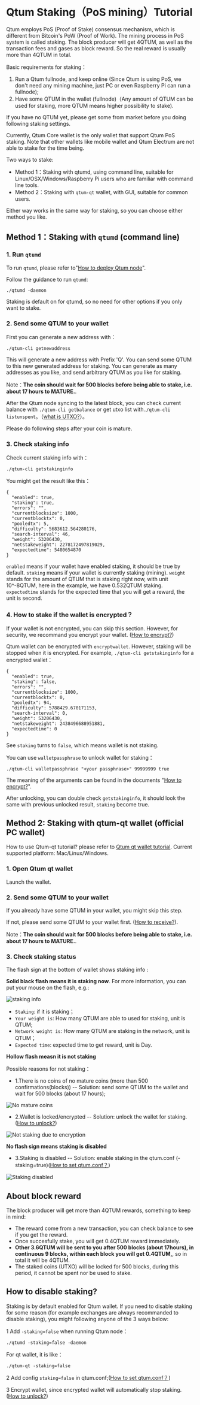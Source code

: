 # Qtum Staking（PoS mining）Tutorial

Qtum employs PoS (Proof of Stake) consensus mechanism, which is different from Bitcoin's PoW (Proof of Work). The mining process in PoS system is called staking. The block producer will get 4QTUM, as well as the transaction fees and gases as block reward. So the real reward is usually more than 4QTUM in total.

Basic requirements for staking：

1. Run a Qtum fullnode, and keep online (Since Qtum is using PoS, we don't need any mining machine, just PC or even Raspberry Pi can run a fullnode);
2. Have some QTUM in the wallet (fullnode)（Any amount of QTUM can be used for staking, more QTUM means higher possibility to stake).

If you have no QTUM yet, please get some from market before you doing following staking settings.

Currently, Qtum Core wallet is the only wallet that support Qtum PoS staking. Note that other wallets like mobile wallet and Qtum Electrum are not able to stake for the time being.

Two ways to stake:

* Method 1：Staking with qtumd, using command line, suitable for Linux/OSX/Windows/Raspberry Pi users who are familiar with command line tools.
* Method 2：Staking with `qtum-qt` wallet, with GUI, suitable for common users.

Either way works in the same way for staking, so you can choose either method you like.

## Method 1：Staking with `qtumd` (command line)

### 1. Run `qtumd`

To run `qtumd`, please refer to"[How to deploy Qtum node](../Guidance-of-Qtum-Deployment-and-RPC-Settings.md)".

Follow the guidance to run `qtumd`:

```
./qtumd -daemon
```

Staking is default on for qtumd, so no need for other options if you only want to stake.

### 2. Send some QTUM to your wallet

First you can generate a new address with：

```
./qtum-cli getnewaddress
```

This will generate a new address with Prefix 'Q'. You can send some QTUM to this new generated address for staking. You can generate as many addresses as you like, and send arbitrary QTUM as you like for staking.

Note：**The coin should wait for 500 blocks before being able to stake, i.e. about 17 hours to MATURE.**. 

After the Qtum node syncing to the latest block, you can check current balance with `./qtum-cli getbalance` or get utxo list with`./qtum-cli listunspent`。（[what is UTXO?](https://github.com/qtumproject/documents/blob/master/zh/Qtum-Blockchain-Guide.md#utxo账户模型)）。

Please do following steps after your coin is mature.

### 3. Check staking info

Check current staking info with：

```
./qtum-cli getstakinginfo
```

You might get the result like this：

```
{
  "enabled": true,
  "staking": true,
  "errors": "",
  "currentblocksize": 1000,
  "currentblocktx": 0,
  "pooledtx": 5,
  "difficulty": 5683612.564280176,
  "search-interval": 46,
  "weight": 53206430,
  "netstakeweight": 2278172497819029,
  "expectedtime": 5480654870
}
```

`enabled` means if your wallet have enabled staking, it should be true by default. `staking` means if your wallet is currently staking (mining). `weight` stands for the amount of QTUM that is staking right now, with unit 10^-8QTUM, here in the example, we have 0.532QTUM staking. `expectedtime` stands for the expected time that you will get a reward, the unit is second.

### 4. How to stake if the wallet is encrypted？

If your wallet is not encrypted, you can skip this section. However, for security, we recommand you encrypt your wallet. ([How to encrypt?](../Encrypt-and-Unlock-Qtum-Wallet/README.md))

Qtum wallet can be encrypted with `encryptwallet`. However, staking will be stopped when it is encrypted. For example, `./qtum-cli getstakinginfo` for a encrypted wallet：

```
{
  "enabled": true,
  "staking": false,
  "errors": "",
  "currentblocksize": 1000,
  "currentblocktx": 0,
  "pooledtx": 94,
  "difficulty": 5788429.670171153,
  "search-interval": 0,
  "weight": 53206430,
  "netstakeweight": 2438496688951881,
  "expectedtime": 0
}
```

See `staking` turns to `false`, which means wallet is not staking.

You can use `walletpassphrase` to unlock wallet for staking：

```
./qtum-cli walletpassphrase "<your passphrase>" 99999999 true
```

The meaning of the arguments can be found in the documents "[How to encrypt?](../Encrypt-and-Unlock-Qtum-Wallet/README.md)".

After unlocking, you can double check `getstakinginfo`, it should look the same with previous unlocked result, `staking` become true.

## Method 2: Staking with qtum-qt wallet (official PC wallet)

How to use Qtum-qt tutorial? please refer to [Qtum qt wallet tutorial](../Qtum-Wallet-Tutorial/README.md). Current supported platform: Mac/Linux/Windows.

### 1. Open Qtum qt wallet

Launch the wallet.

### 2. Send some QTUM to your wallet

If you already have some QTUM in your wallet, you might skip this step.

If not, please send some QTUM to your wallet first. ([How to receive?](../Qtum-Wallet-Tutorial/README.md)).

Note：**The coin should wait for 500 blocks before being able to stake, i.e. about 17 hours to MATURE.**. 

### 3. Check staking status

The flash sign at the bottom of wallet shows staking info :

**Solid black flash means it is staking now**. For more information, you can put your mouse on the flash, e.g.:

![staking info](staking.png)

* `Staking`: if it is staking；
* `Your weight is`: How many QTUM are able to used for staking, unit is QTUM;
* `Network weight is`: How many QTUM are staking in the network, unit is QTUM；
* `Expected time`: expected time to get reward, unit is Day.

**Hollow flash measn it is not staking**

Possible reasons for not staking：

* 1.There is no coins of no mature coins (more than 500 confirmations(blocks)) -- Solution: send some QTUM to the wallet and wait for 500 blocks (about 17 hours);

![No mature coins](not-mature.png)

* 2.Wallet is locked/encrypted -- Solution: unlock the wallet for staking. ([How to unlock?](../Encrypt-and-Unlock-Qtum-Wallet/README.md))

![Not staking due to encryption](locked.jpg)

**No flash sign means staking is disabled**

* 3.Staking is disabled -- Solution: enable staking in the qtum.conf (-staking=true)([How to set qtum.conf？](../Guidance-of-Qtum-Deployment-and-RPC-Settings.md))

![Staking disabled](staking-disabled.jpg)

## About block reward

The block producer will get more than 4QTUM rewards, something to keep in mind:

* The reward come from a new transaction, you can check balance to see if you get the reward.
* Once succesfully stake, you will get 0.4QTUM reward immediately.
* **Other 3.6QTUM will be sent to you after 500 blocks (about 17hours), in continuous 9 blocks, within each block you will get 0.4QTUM,**, so in total it will be 4QTUM.
* The staked coins (UTXO) will be locked for 500 blocks, during this period, it cannot be spent nor be used to stake. 

## How to disable staking?

Staking is by default enabled for Qtum wallet. If you need to disable staking for some reason (for example exchanges are always recommanded to disable staking), you might following anyone of the 3 ways below:

1 Add `-staking=false` when running Qtum node：

```
./qtumd -staking=false -daemon
```

For qt wallet, it is like：

```
./qtum-qt -staking=false
```

2 Add config `staking=false` in qtum.conf;([How to set qtum.conf？](../Guidance-of-Qtum-Deployment-and-RPC-Settings.md))

3 Encrypt wallet, since encrypted wallet will automatically stop staking.([How to unlock?](../Encrypt-and-Unlock-Qtum-Wallet/README.md))
